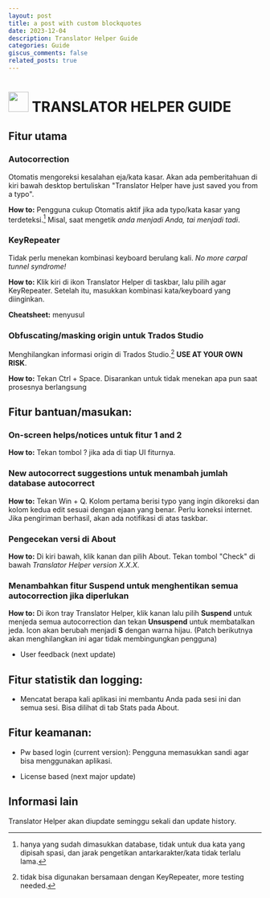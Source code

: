 ```yaml
---
layout: post
title: a post with custom blockquotes
date: 2023-12-04
description: Translator Helper Guide
categories: Guide
giscus_comments: false
related_posts: true
---
```


# <img src="https://github.com/ndaruwibowo/translator-helper/blob/main/img/_Logo%20Translator%20Helper.png" width="40" height="40"> TRANSLATOR HELPER GUIDE

## Fitur utama

### Autocorrection

Otomatis mengoreksi kesalahan eja/kata kasar. Akan ada pemberitahuan di kiri bawah desktop bertuliskan "Translator Helper have just saved you from a typo".

**How to:** Pengguna cukup Otomatis aktif jika ada typo/kata kasar yang terdeteksi.[^1] Misal, saat mengetik *anda menjadi Anda, tai menjadi tadi*.

### KeyRepeater

Tidak perlu menekan kombinasi keyboard berulang kali. *No more carpal tunnel syndrome!*

**How to:** Klik kiri di ikon Translator Helper di taskbar, lalu pilih agar KeyRepeater. Setelah itu, masukkan kombinasi kata/keyboard yang diinginkan.

**Cheatsheet:** menyusul

### Obfuscating/masking origin untuk Trados Studio

Menghilangkan informasi origin di Trados Studio.[^2] **USE AT YOUR OWN RISK**.

**How to:** Tekan Ctrl + Space. Disarankan untuk tidak menekan apa pun saat prosesnya berlangsung
  

## Fitur bantuan/masukan:

### On-screen helps/notices untuk fitur 1 and 2

**How to:** Tekan tombol ? jika ada di tiap UI fiturnya.

### New autocorrect suggestions untuk menambah jumlah database autocorrect

**How to:** Tekan Win + Q. Kolom pertama berisi typo yang ingin dikoreksi dan kolom kedua edit sesuai dengan ejaan yang benar. Perlu koneksi internet. Jika pengiriman berhasil, akan ada notifikasi di atas taskbar.

### Pengecekan versi di About

**How to:** Di kiri bawah, klik kanan dan pilih About. Tekan tombol "Check" di bawah *Translator Helper version X.X.X*.

### Menambahkan fitur Suspend untuk menghentikan semua autocorrection jika diperlukan

**How to:** Di ikon tray Translator Helper, klik kanan lalu pilih **Suspend** untuk menjeda semua autocorrection dan tekan **Unsuspend** untuk membatalkan jeda. Icon akan berubah menjadi **S** dengan warna hijau. (Patch berikutnya akan menghilangkan ini agar tidak membingungkan pengguna)

- User feedback (next update)

## Fitur statistik dan logging:

- Mencatat berapa kali aplikasi ini membantu Anda pada sesi ini dan semua sesi. Bisa dilihat di tab Stats pada About.

## Fitur keamanan:

- Pw based login (current version):
Pengguna memasukkan sandi agar bisa menggunakan aplikasi.

- License based (next major update)

## Informasi lain

Translator Helper akan diupdate seminggu sekali dan update history.

[^1]: hanya yang sudah dimasukkan database, tidak untuk dua kata yang dipisah spasi, dan jarak pengetikan antarkarakter/kata tidak terlalu lama.
[^2]: tidak bisa digunakan bersamaan dengan KeyRepeater, more testing needed.
